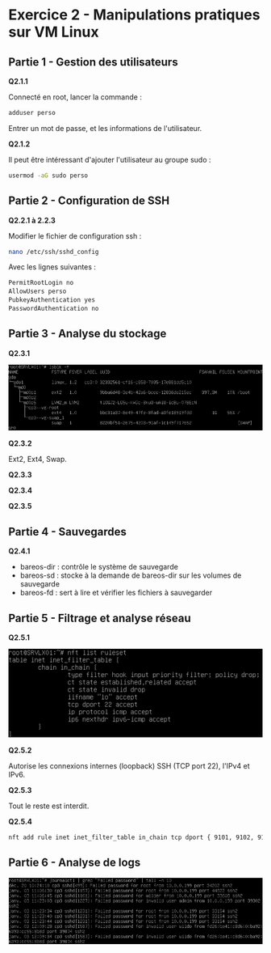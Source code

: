 # Exercice 2 - Manipulations pratiques sur VM Linux

## Partie 1 - Gestion des utilisateurs

**Q2.1.1**

Connecté en root, lancer la commande :

```bash
adduser perso
```

Entrer un mot de passe, et les informations de l'utilisateur.

**Q2.1.2**

Il peut être intéressant d'ajouter l'utilisateur au groupe sudo :

```bash
usermod -aG sudo perso
```

## Partie 2 - Configuration de SSH

**Q2.2.1 à 2.2.3**

Modifier le fichier de configuration ssh :

```bash
nano /etc/ssh/sshd_config
```

Avec les lignes suivantes :

```bash
PermitRootLogin no
AllowUsers perso
PubkeyAuthentication yes
PasswordAuthentication no
```

## Partie 3 - Analyse du stockage

**Q2.3.1**

![Systèmes de fichiers montés](Ressources/ex2/mounted_fs.png)

**Q2.3.2**

Ext2, Ext4, Swap.

**Q2.3.3**

**Q2.3.4**

**Q2.3.5**

## Partie 4 - Sauvegardes

**Q2.4.1**

* bareos-dir : contrôle le système de sauvegarde
* bareos-sd : stocke à la demande de bareos-dir sur les volumes de sauvegarde
* bareos-fd : sert à lire et vérifier les fichiers à sauvegarder

## Partie 5 - Filtrage et analyse réseau

**Q2.5.1**

![Règles netfilter](Ressources/ex2/nft_rules.png)

**Q2.5.2**

Autorise les connexions internes (loopback) SSH (TCP port 22), l'IPv4 et IPv6.

**Q2.5.3**

Tout le reste est interdit.

**Q2.5.4**

```bash
nft add rule inet inet_filter_table in_chain tcp dport { 9101, 9102, 9103 } accept
```

## Partie 6 - Analyse de logs

![Journal des dernières tentatives de connexion échouées](Ressources/ex2/journal.png)